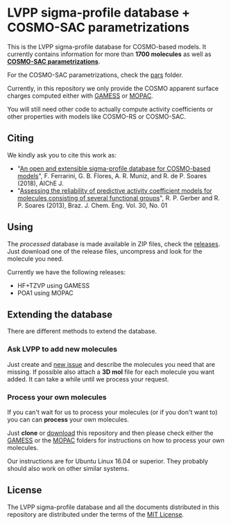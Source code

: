 # LVPP sigma-profile database + COSMO-SAC parametrizations

This is the LVPP sigma-profile database for COSMO-based models. It currently contains information for more than **1700 molecules** as well as [**COSMO-SAC parametrizations**](https://github.com/lvpp/sigma/tree/master/pars).

For the COSMO-SAC parametrizations, check the [pars](https://github.com/lvpp/sigma/tree/master/pars) folder.

Currently, in this repository we only provide the COSMO apparent surface charges computed either with
[GAMESS](http://www.msg.ameslab.gov/gamess/) or [MOPAC](http://openmopac.net/).

You will still need other code to actually compute activity coefficients or other properties with models like COSMO-RS or COSMO-SAC.

## Citing
We kindly ask you to cite this work as:
 * "[An open and extensible sigma-profile database for COSMO-based models](https://doi.org/10.1002/aic.16194)", F. Ferrarini, G. B. Flores, A. R. Muniz, and R. de P. Soares (2018), AIChE J.
 * "[Assessing the reliability of predictive activity coefficient models for molecules consisting of several functional groups](http://dx.doi.org/10.1590/S0104-66322013000100002)", R. P. Gerber and R. P. Soares (2013), Braz. J. Chem. Eng. Vol. 30, No. 01

## Using
The *processed* database is made available in ZIP files, check the [releases](http://github.com/lvpp/sigma/releases).
Just download one of the release files, uncompress and look for the molecule you need.

Currently we have the following releases:
* HF+TZVP using GAMESS
* POA1 using MOPAC

## Extending the database

There are different methods to extend the database.

### Ask LVPP to add new molecules

Just create and [new issue](https://github.com/lvpp/sigma/issues)
and describe the molecules you need that are missing.
If possible also attach a **3D mol** file for each molecule you want added.
It can take a while until we process your request.

### Process your own molecules

If you can't wait for us to process your molecules (or if you don't want to)
you can can **process** your own molecules.

Just **clone** or [download](https://github.com/lvpp/sigma/archive/master.zip) this repository and then
please check either the [GAMESS](https://github.com/lvpp/sigma/tree/master/GAMESS)
or the [MOPAC](https://github.com/lvpp/sigma/tree/master/MOPAC) folders for instructions
on how to process your own molecules.

Our instructions are for Ubuntu Linux 16.04 or superior. They probably should also
work on other similar systems.

## License

The LVPP sigma-profile database and all the documents distributed in this repository are distributed under the terms
of the [MIT License](https://github.com/lvpp/sigma/blob/master/LICENSE).
